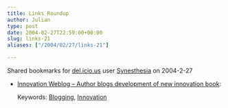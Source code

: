 ```yaml
---
title: Links Roundup
author: Julian
type: post
date: 2004-02-27T22:59:00+00:00
slug: links-21 
aliases: ["/2004/02/27/links-21"]

---
```

Shared bookmarks for [del.icio.us][1] user  [Synesthesia][2] on 2004-2-27

  * [Innovation Weblog &#8211; Author blogs development of new innovation book][3]:
   
    Keywords: [Blogging][4], [Innovation][5]

 [1]: https://del.icio.us/
 [2]: https://del.icio.us/synesthesia
 [3]: https://www.innovationtools.com/weblog/innovationblog-detail.asp?ArticleID=374 "https://www.innovationtools.com/weblog/innovationblog-detail.asp?ArticleID=374"
 [4]: https://del.icio.us/synesthesia/Blogging
 [5]: https://del.icio.us/synesthesia/Innovation